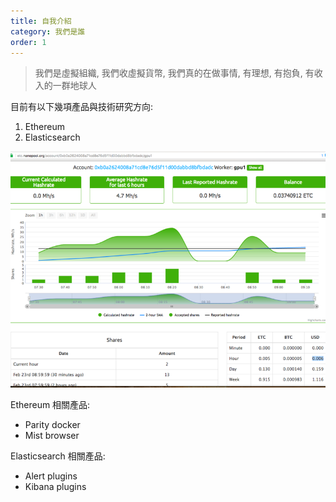 ```yaml
---
title: 自我介紹
category: 我們是誰
order: 1
---
```


> 我們是虛擬組織, 我們收虛擬貨幣, 我們真的在做事情, 有理想, 有抱負, 有收入的一群地球人 

目前有以下幾項產品與技術研究方向:

1. Ethereum
2. Elasticsearch

![](/uploads/versions/screen-shot-2017-02-23-at-9-34-15-am---x30-0-1109-832-800-600x---.png)

Ethereum 相關產品:

* Parity docker
* Mist browser

Elasticsearch 相關產品:

* Alert plugins
* Kibana plugins
